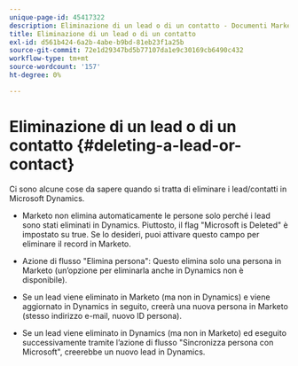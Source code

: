 ```yaml
---
unique-page-id: 45417322
description: Eliminazione di un lead o di un contatto - Documenti Marketo - Documentazione del prodotto
title: Eliminazione di un lead o di un contatto
exl-id: d561b424-6a2b-4abe-b9bd-81eb23f1a25b
source-git-commit: 72e1d29347bd5b77107da1e9c30169cb6490c432
workflow-type: tm+mt
source-wordcount: '157'
ht-degree: 0%

---
```


# Eliminazione di un lead o di un contatto {#deleting-a-lead-or-contact}

Ci sono alcune cose da sapere quando si tratta di eliminare i lead/contatti in Microsoft Dynamics.

* Marketo non elimina automaticamente le persone solo perché i lead sono stati eliminati in Dynamics. Piuttosto, il flag &quot;Microsoft is Deleted&quot; è impostato su true. Se lo desideri, puoi attivare questo campo per eliminare il record in Marketo.

* Azione di flusso &quot;Elimina persona&quot;: Questo elimina solo una persona in Marketo (un’opzione per eliminarla anche in Dynamics non è disponibile).

* Se un lead viene eliminato in Marketo (ma non in Dynamics) e viene aggiornato in Dynamics in seguito, creerà una nuova persona in Marketo (stesso indirizzo e-mail, nuovo ID persona).

* Se un lead viene eliminato in Dynamics (ma non in Marketo) ed eseguito successivamente tramite l’azione di flusso &quot;Sincronizza persona con Microsoft&quot;, creerebbe un nuovo lead in Dynamics.
